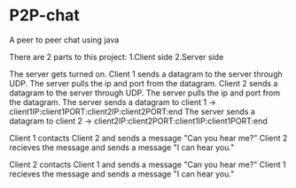 # P2P-chat
A peer to peer chat using java

There are 2 parts to this project:
1.Client side
2.Server side

The server gets turned on.
Client 1 sends a datagram to the server through UDP.
The server pulls the ip and port from the datagram.
Client 2 sends a datagram to the server through UDP.
The server pulls the ip and port from the datagram.
The server sends a datagram to client 1 -> client1IP:client1PORT:client2IP:client2PORT:end
The server sends a datagram to client 2 -> client2IP:client2PORT:client1IP:client1PORT:end

Client 1 contacts Client 2 and sends a message "Can you hear me?"
Client 2 recieves the message and sends a message "I can hear you."

Client 2 contacts Client 1 and sends a message "Can you hear me?"
Client 1 recieves the message and sends a message "I can hear you."
